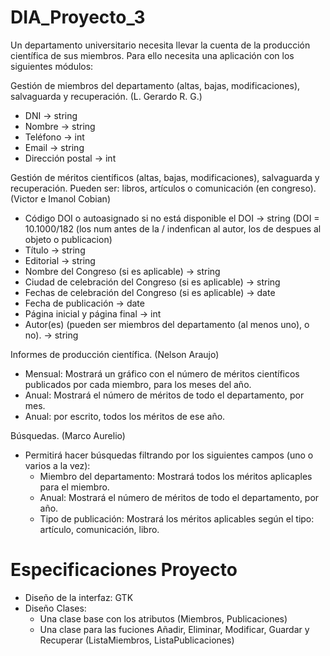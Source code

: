 ﻿# DIA_Proyecto_3

Un departamento universitario necesita llevar la cuenta de la producción científica de sus miembros. Para ello necesita una aplicación con los siguientes módulos:

Gestión de miembros del departamento (altas, bajas, modificaciones), salvaguarda y recuperación. (L. Gerardo R. G.)

  - DNI  -> string
  - Nombre -> string  
  - Teléfono -> int 
  - Email -> string
  - Dirección postal -> int 
  
  
Gestión de méritos científicos (altas, bajas, modificaciones), salvaguarda y recuperación. Pueden ser: libros, artículos o comunicación   (en congreso). (Victor e Imanol Cobian)

  - Código DOI o autoasignado si no está disponible el DOI -> string 	(DOI = 10.1000/182 (los num antes de la / indenfican al autor, los de despues al objeto o publicacion) 
  - Título  -> string
  - Editorial  -> string
  - Nombre del Congreso (si es aplicable) -> string  
  - Ciudad de celebración del Congreso (si es aplicable) -> string  
  - Fechas de celebración del Congreso (si es aplicable)  -> date
  - Fecha de publicación  -> date
  - Página inicial y página final -> int 
  - Autor(es) (pueden ser miembros del departamento (al menos uno), o no). -> string  
  
  
Informes de producción científica. (Nelson Araujo)
  - Mensual: Mostrará un gráfico con el número de méritos científicos publicados por cada miembro, para los meses del año.
  - Anual: Mostrará el número de méritos de todo el departamento, por mes.
  - Anual: por escrito, todos los méritos de ese año.

Búsquedas. (Marco Aurelio)
  - Permitirá hacer búsquedas filtrando por los siguientes campos (uno o varios a la vez):
    - Miembro del departamento: Mostrará todos los méritos aplicaples para el miembro.
    - Anual: Mostrará el número de méritos de todo el departamento, por año.
    - Tipo de publicación: Mostrará los méritos aplicables según el tipo: artículo, comunicación, libro.

# Especificaciones Proyecto 
- Diseño de la interfaz: GTK
- Diseño Clases:
	- Una clase base con los atributos (Miembros, Publicaciones)
	- Una clase para las fuciones Añadir, Eliminar, Modificar, Guardar y Recuperar (ListaMiembros, ListaPublicaciones)


